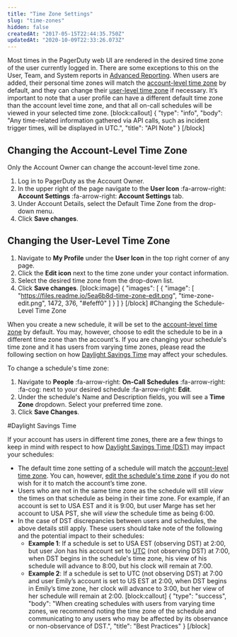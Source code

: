```yaml
---
title: "Time Zone Settings"
slug: "time-zones"
hidden: false
createdAt: "2017-05-15T22:44:35.750Z"
updatedAt: "2020-10-09T22:33:26.073Z"
---
```

Most times in the PagerDuty web UI are rendered in the desired time zone of the user currently logged in. There are some exceptions to this on the User, Team, and System reports in [Advanced Reporting](doc:analytics#section-advanced-analytics). When users are added, their personal time zones will match the [account-level time zone](/docs/time-zones#section-changing-the-account-level-time-zone) by default, and they can change their [user-level time zone](/docs/time-zones#section-changing-the-user-level-time-zone) if necessary. It’s important to note that a user profile can have a different default time zone than the account level time zone, and that all on-call schedules will be viewed in your selected time zone.
[block:callout]
{
  "type": "info",
  "body": "Any time-related information gathered via API calls, such as incident trigger times, will be displayed in UTC.",
  "title": "API Note"
}
[/block]

## Changing the Account-Level Time Zone

Only the Account Owner can change the account-level time zone.

1. Log in to PagerDuty as the Account Owner. 
2. In the upper right of the page navigate to the **User Icon** :fa-arrow-right: **Account Settings** :fa-arrow-right: **Account Settings** tab.
3. Under Account Details, select the Default Time Zone from the drop-down menu.
4. Click **Save changes**.
## Changing the User-Level Time Zone

1. Navigate to **My Profile** under the **User Icon** in the top right corner of any page.
2. Click the **Edit icon** next to the time zone under your contact information.
3. Select the desired time zone from the drop-down list.
4. Click **Save changes**.
[block:image]
{
  "images": [
    {
      "image": [
        "https://files.readme.io/5ea6b8d-time-zone-edit.png",
        "time-zone-edit.png",
        1472,
        376,
        "#efeff0"
      ]
    }
  ]
}
[/block]
#Changing the Schedule-Level Time Zone 

When you create a new schedule, it will be set to the [account-level time zone](https://support.pagerduty.com/docs/time-zones#section-changing-the-account-level-time-zone) by default. You may, however, choose to edit the schedule to be in a different time zone than the account's. If you are changing your schedule's time zone and it has users from varying time zones, please read the following section on how [Daylight Savings Time](https://support.pagerduty.com/docs/time-zones#section-daylight-savings-time) may affect your schedules. 

To change a schedule's time zone:

1. Navigate to **People** :fa-arrow-right: **On-Call Schedules** :fa-arrow-right: :fa-cog: next to your desired schedule :fa-arrow-right: **Edit**. 
2. Under the schedule's Name and Description fields, you will see a **Time Zone** dropdown. Select your preferred time zone. 
3. Click **Save Changes**. 

#Daylight Savings Time

If your account has users in different time zones, there are a few things to keep in mind with respect to how [Daylight Savings Time (DST)](https://en.wikipedia.org/wiki/Daylight_saving_time) may impact your schedules:

* The default time zone setting of a schedule will match the [account-level time zone](https://support.pagerduty.com/docs/time-zones#section-changing-the-account-level-time-zone). You can, however, [edit the schedule's time zone](https://support.pagerduty.com/docs/editing-schedules#section-edit-schedule-time-zone-settings) if you do not wish for it to match the account’s time zone.
* Users who are not in the same time zone as the schedule will still *view* the times on that schedule as being in their time zone. For example, if an account is set to USA EST and it is 9:00, but user Marge has set her account to USA PST, she will *view* the schedule time as being 6:00.
* In the case of DST discrepancies between users and schedules, the above details still apply. These users should take note of the following and the potential impact to their schedules:
   * **Example 1**: If a schedule is set to USA EST (observing DST) at 2:00, but user Jon has his account set to [UTC](https://en.wikipedia.org/wiki/Coordinated_Universal_Time) (not observing DST) at 7:00, when DST begins in the schedule's time zone, his view of his schedule will advance to 8:00, but his clock will remain at 7:00.
   * **Example 2**: If a schedule is set to UTC (not observing DST) at 7:00 and user Emily’s account is set to US EST at 2:00, when DST begins in Emily’s time zone, her clock will advance to 3:00, but her view of her schedule will remain at 2:00.
[block:callout]
{
  "type": "success",
  "body": "When creating schedules with users from varying time zones, we recommend noting the time zone of the schedule and communicating to any users who may be affected by its observance or non-observance of DST.",
  "title": "Best Practices"
}
[/block]